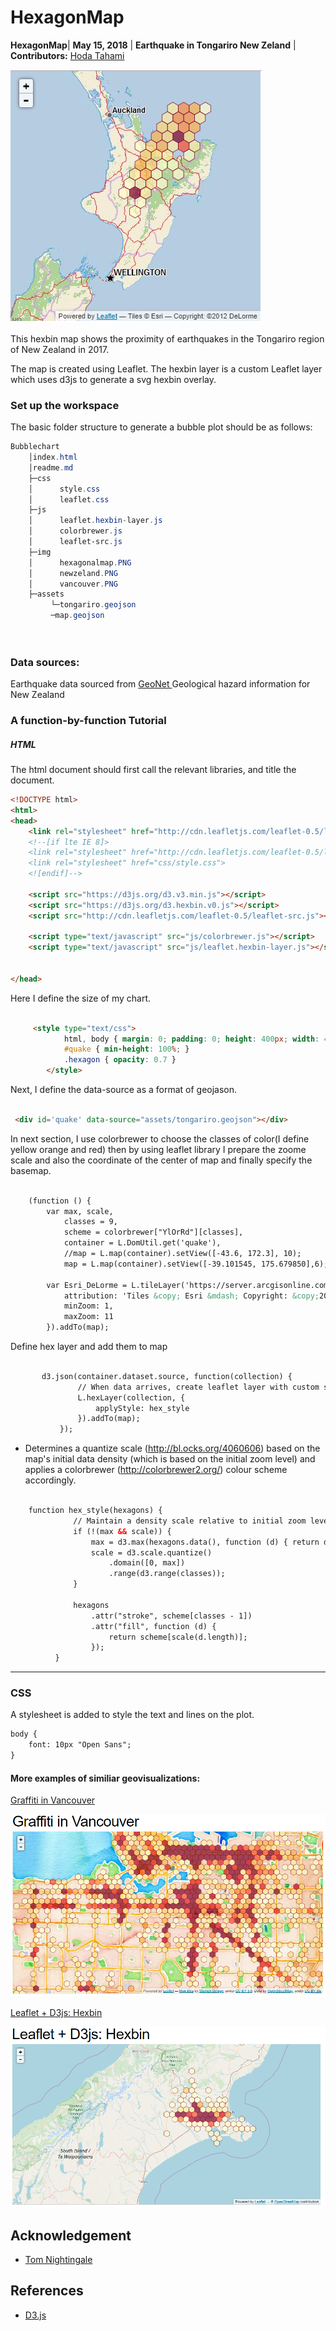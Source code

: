 # HexagonMap


**HexagonMap**| **May 15, 2018** | **Earthquake in Tongariro New Zeland** | **Contributors:**
[Hoda Tahami](https://hodatahami.github.io/hexagonmap/)

![](img/hexagonalmap.PNG)


This hexbin map shows the proximity of earthquakes in the Tongariro region of New Zealand in 2017.

The map is created using Leaflet. The hexbin layer is a custom Leaflet layer which uses d3js to generate a svg hexbin overlay.


 ### Set up the workspace
 
 The basic folder structure to generate a bubble plot should be as follows:
   ```powershell
   Bubblechart
       │index.html
       │readme.md
       ├─css
       │      style.css
       │      leaflet.css
       ├─js
       │      leaflet.hexbin-layer.js
       │      colorbrewer.js
       │      leaflet-src.js
       ├─img
       │      hexagonalmap.PNG
       │      newzeland.PNG
       │      vancouver.PNG
       ├─assets
            └─tongariro.geojson
            ─map.geojson
            
          
   ```

 

###  Data sources:

Earthquake data sourced from
[GeoNet ](https://quakesearch.geonet.org.nz/)Geological hazard information for New Zealand

### A function-by-function Tutorial

##### HTML
The html document should first call the relevant libraries, and title the document.
``` html
<!DOCTYPE html>
<html>
<head>
    <link rel="stylesheet" href="http://cdn.leafletjs.com/leaflet-0.5/leaflet.css" />
    <!--[if lte IE 8]>
    <link rel="stylesheet" href="http://cdn.leafletjs.com/leaflet-0.5/leaflet.ie.css" />
    <link rel="stylesheet" href="css/style.css">
    <![endif]-->

    <script src="https://d3js.org/d3.v3.min.js"></script>
    <script src="https://d3js.org/d3.hexbin.v0.js"></script>
    <script src="http://cdn.leafletjs.com/leaflet-0.5/leaflet-src.js"></script>

    <script type="text/javascript" src="js/colorbrewer.js"></script>
    <script type="text/javascript" src="js/leaflet.hexbin-layer.js"></script>

   
</head>
```

 Here I define the size of my chart.
``` html

     <style type="text/css">
            html, body { margin: 0; padding: 0; height: 400px; width: 400px; font: 10px "Open Sans" }
            #quake { min-height: 100%; }
            .hexagon { opacity: 0.7 }
        </style>
```



Next, I define the data-source as a format of geojason.
``` html

 <div id='quake' data-source="assets/tongariro.geojson"></div>
```
In next section, I use colorbrewer to choose the classes of color(I define yellow 
orange and red) then by using leaflet library I prepare the zoome scale and also the coordinate of the 
center of map and finally specify the basemap.

``` html
        
    (function () {
        var max, scale,
            classes = 9,
            scheme = colorbrewer["YlOrRd"][classes],
            container = L.DomUtil.get('quake'),
            //map = L.map(container).setView([-43.6, 172.3], 10);
            map = L.map(container).setView([-39.101545, 175.679850],6);

        var Esri_DeLorme = L.tileLayer('https://server.arcgisonline.com/ArcGIS/rest/services/Specialty/DeLorme_World_Base_Map/MapServer/tile/{z}/{y}/{x}', {
            attribution: 'Tiles &copy; Esri &mdash; Copyright: &copy;2012 DeLorme',
            minZoom: 1,
            maxZoom: 11
        }).addTo(map);
```

Define hex layer and add them to map

``` html
        
       d3.json(container.dataset.source, function(collection) {
               // When data arrives, create leaflet layer with custom style callback.
               L.hexLayer(collection, {
                   applyStyle: hex_style
               }).addTo(map);
           });

```

 * Determines a quantize scale (http://bl.ocks.org/4060606) based on the
  map's initial data density (which is based on the initial zoom level)
  and applies a colorbrewer (http://colorbrewer2.org/) colour scheme accordingly.

``` html
        
    function hex_style(hexagons) {
              // Maintain a density scale relative to initial zoom level.
              if (!(max && scale)) {
                  max = d3.max(hexagons.data(), function (d) { return d.length; });
                  scale = d3.scale.quantize()
                      .domain([0, max])
                      .range(d3.range(classes));
              }
  
              hexagons
                  .attr("stroke", scheme[classes - 1])
                  .attr("fill", function (d) {
                      return scheme[scale(d.length)];
                  });
          }
```
<hr>

### CSS
A stylesheet is added to style the text and lines on the plot.

``` html
body {
    font: 10px "Open Sans";
}

```


####  More examples of similiar geovisualizations:
 [Graffiti in Vancouver](http://bl.ocks.org/tnightingale/4711787)
 
 ![](img/vancouver.PNG)
 
 [Leaflet + D3js: Hexbin](http://bl.ocks.org/tnightingale/4668062)
 
 ![](img/newzeland.PNG)
 
 
 
## Acknowledgement
- [Tom Nightingale](https://gist.github.com/tnightingale) 


## References
- [D3.js](https://d3js.org/) 